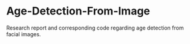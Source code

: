 # Age-Detection-From-Image
Research report and corresponding code regarding age detection from facial images. 
